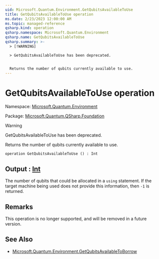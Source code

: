 ```yaml
---
uid: Microsoft.Quantum.Environment.GetQubitsAvailableToUse
title: GetQubitsAvailableToUse operation
ms.date: 2/23/2023 12:00:00 AM
ms.topic: managed-reference
qsharp.kind: operation
qsharp.namespace: Microsoft.Quantum.Environment
qsharp.name: GetQubitsAvailableToUse
qsharp.summary: >-
  > [!WARNING]

  > GetQubitsAvailableToUse has been deprecated.


  Returns the number of qubits currently available to use.
---
```


# GetQubitsAvailableToUse operation

Namespace: [Microsoft.Quantum.Environment](xref:Microsoft.Quantum.Environment)

Package: [Microsoft.Quantum.QSharp.Foundation](https://nuget.org/packages/Microsoft.Quantum.QSharp.Foundation)


> [!WARNING]
> GetQubitsAvailableToUse has been deprecated.

Returns the number of qubits currently available to use.

```qsharp
operation GetQubitsAvailableToUse () : Int
```


## Output : [Int](xref:microsoft.quantum.qsharp.valueliterals#int-literals)

The number of qubits that could be allocated in a `using` statement.If the target machine being used does not provide this information, then`-1` is returned.

## Remarks

This operation is no longer supported, and will be removed in a futureversion.

## See Also

- [Microsoft.Quantum.Environment.GetQubitsAvailableToBorrow](xref:Microsoft.Quantum.Environment.GetQubitsAvailableToBorrow)